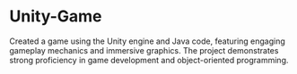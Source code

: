 # Unity-Game
Created a game using the Unity engine and Java code, featuring engaging gameplay mechanics and immersive graphics. The project demonstrates strong proficiency in game development and object-oriented programming.
